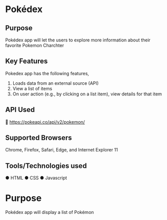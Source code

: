 #  Pokédex
## Purpose
Pokédex app will let the users to explore more information about their favorite Pokemon Charchter

## Key Features
Pokedex app has the following features,

1. Loads data from an external source (API)
1. View a list of items
1. On user action (e.g., by clicking on a list item), view details for that item

## API Used
:link:  https://pokeapi.co/api/v2/pokemon/

## Supported Browsers

Chrome, Firefox, Safari, Edge, and Internet Explorer 11

## Tools/Technologies used

● HTML
● CSS
● Javascript


# Purpose
Pokédex app will display a list of Pokémon
